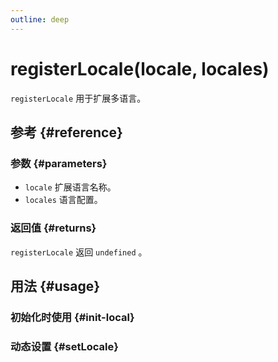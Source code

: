 ```yaml
---
outline: deep
---
```


# registerLocale(locale, locales)
`registerLocale` 用于扩展多语言。

## 参考 {#reference}
<!--@include: @/@views/api/references/chart/registerLocale.md-->

### 参数 {#parameters}
- `locale` 扩展语言名称。
- `locales` 语言配置。

### 返回值 {#returns}
`registerLocale` 返回 `undefined` 。

## 用法 {#usage}
<script setup>
import InitLocaleExtension from '../../@views/api/samples/init-locale-extension/index.vue'
import SetLocaleExtension from '../../@views/api/samples/setLocale-extension/index.vue'
</script>

### 初始化时使用 {#init-local}
<InitLocaleExtension />

### 动态设置 {#setLocale}
<SetLocaleExtension />
